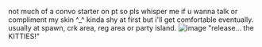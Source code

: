 not much of a convo starter on pt so pls whisper me if u wanna talk or compliment my skin ^_^ kinda shy at first but i'll get comfortable eventually. usually at spawn, crk area, reg area or party island. 
![image](https://github.com/user-attachments/assets/4faffeeb-15cd-4822-9857-d4cc9a7066a8)
"release... the KITTIES!"


